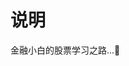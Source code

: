 <!--
 * @Author: XueBaBa
 * @Description: 文件描述~
 * @Date: 2020-12-14 11:14:17
 * @LastEditTime: 2020-12-14 11:20:13
 * @LastEditors: Do not edit
 * @FilePath: /books/README.md
-->
# 说明

金融小白的股票学习之路...💪



